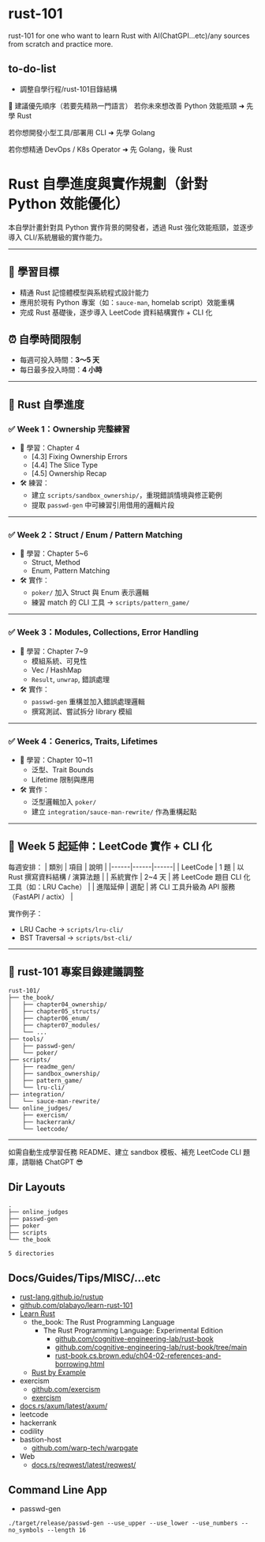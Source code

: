 # rust-101
rust-101 for one who want to learn Rust with AI(ChatGPI...etc)/any sources from scratch and practice more.

## to-do-list

* 調整自學行程/rust-101目錄結構

🎯 建議優先順序（若要先精熟一門語言）
若你未來想改善 Python 效能瓶頸 ➜ 先學 Rust

若你想開發小型工具/部署用 CLI ➜ 先學 Golang

若你想精通 DevOps / K8s Operator ➜ 先 Golang，後 Rust

# Rust 自學進度與實作規劃（針對 Python 效能優化）

本自學計畫針對具 Python 實作背景的開發者，透過 Rust 強化效能瓶頸，並逐步導入 CLI/系統層級的實作能力。

---

## 🎯 學習目標
- 精通 Rust 記憶體模型與系統程式設計能力
- 應用於現有 Python 專案（如：`sauce-man`, homelab script）效能重構
- 完成 Rust 基礎後，逐步導入 LeetCode 資料結構實作 + CLI 化

## ⏰ 自學時間限制
- 每週可投入時間：**3～5 天**
- 每日最多投入時間：**4 小時**

---

## 📘 Rust 自學進度

### ✅ Week 1：Ownership 完整練習
- 📖 學習：Chapter 4
  - [4.3] Fixing Ownership Errors
  - [4.4] The Slice Type
  - [4.5] Ownership Recap
- 🛠 練習：
  - 建立 `scripts/sandbox_ownership/`，重現錯誤情境與修正範例
  - 提取 `passwd-gen` 中可練習引用借用的邏輯片段

---

### ✅ Week 2：Struct / Enum / Pattern Matching
- 📖 學習：Chapter 5~6
  - Struct, Method
  - Enum, Pattern Matching
- 🛠 實作：
  - `poker/` 加入 Struct 與 Enum 表示邏輯
  - 練習 match 的 CLI 工具 → `scripts/pattern_game/`

---

### ✅ Week 3：Modules, Collections, Error Handling
- 📖 學習：Chapter 7~9
  - 模組系統、可見性
  - Vec / HashMap
  - `Result`, `unwrap`, 錯誤處理
- 🛠 實作：
  - `passwd-gen` 重構並加入錯誤處理邏輯
  - 撰寫測試、嘗試拆分 library 模組

---

### ✅ Week 4：Generics, Traits, Lifetimes
- 📖 學習：Chapter 10~11
  - 泛型、Trait Bounds
  - Lifetime 限制與應用
- 🛠 實作：
  - 泛型邏輯加入 `poker/`
  - 建立 `integration/sauce-man-rewrite/` 作為重構起點

---

## 🧠 Week 5 起延伸：LeetCode 實作 + CLI 化

每週安排：
| 類別 | 項目 | 說明 |
|------|------|------|
| LeetCode | 1 題 | 以 Rust 撰寫資料結構 / 演算法題 |
| 系統實作 | 2~4 天 | 將 LeetCode 題目 CLI 化工具（如：LRU Cache） |
| 進階延伸 | 選配 | 將 CLI 工具升級為 API 服務（FastAPI / actix） |

實作例子：
- LRU Cache → `scripts/lru-cli/`
- BST Traversal → `scripts/bst-cli/`

---

## 📁 rust-101 專案目錄建議調整
```
rust-101/
├── the_book/
│   ├── chapter04_ownership/
│   ├── chapter05_structs/
│   ├── chapter06_enum/
│   ├── chapter07_modules/
│   └── ...
├── tools/
│   ├── passwd-gen/
│   └── poker/
├── scripts/
│   ├── readme_gen/
│   ├── sandbox_ownership/
│   ├── pattern_game/
│   └── lru-cli/
├── integration/
│   └── sauce-man-rewrite/
└── online_judges/
    ├── exercism/
    ├── hackerrank/
    └── leetcode/
```

---

如需自動生成學習任務 README、建立 sandbox 模板、補充 LeetCode CLI 題庫，請聯絡 ChatGPT 😎

## Dir Layouts

```
.
├── online_judges
├── passwd-gen
├── poker
├── scripts
└── the_book

5 directories
```

## Docs/Guides/Tips/MISC/...etc

* [rust-lang.github.io/rustup](https://rust-lang.github.io/rustup/index.html)
* [github.com/plabayo/learn-rust-101](https://rust-lang.guide/intro/index.html)
* [Learn Rust](https://www.rust-lang.org/learn)
  * the_book: The Rust Programming Language
    * The Rust Programming Language: Experimental Edition
      * [github.com/cognitive-engineering-lab/rust-book](https://github.com/cognitive-engineering-lab/rust-book)
      * [github.com/cognitive-engineering-lab/rust-book/tree/main](https://github.com/cognitive-engineering-lab/rust-book/tree/main)
      * [rust-book.cs.brown.edu/ch04-02-references-and-borrowing.html](https://rust-book.cs.brown.edu/ch04-02-references-and-borrowing.html)
  * [Rust by Example](https://doc.rust-lang.org/rust-by-example/index.html)
* exercism
  * [github.com/exercism](https://github.com/exercism)
  * [exercism](https://exercism.org/)
* [docs.rs/axum/latest/axum/](https://docs.rs/axum/latest/axum/)
* leetcode
* hackerrank
* codility
* bastion-host
  * [github.com/warp-tech/warpgate](https://github.com/warp-tech/warpgate)
* Web
  * [docs.rs/reqwest/latest/reqwest/](https://docs.rs/reqwest/latest/reqwest/)

## Command Line App

* passwd-gen

```
./target/release/passwd-gen --use_upper --use_lower --use_numbers --no_symbols --length 16
```